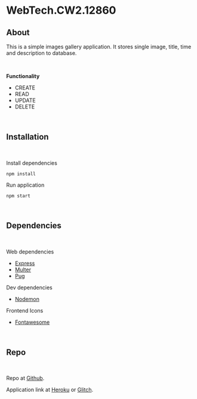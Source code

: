 # WebTech.CW2.12860

## About

This is a simple images gallery application. It stores single image, title, time and description to database.

<br />

**Functionality**

- CREATE
- READ
- UPDATE
- DELETE

<br />

## Installation

<br />

Install dependencies

```shell
npm install
```

Run application

```shell
npm start
```

<br />

## Dependencies

<br />

Web dependencies

- [Express](https://npmjs.com/package/express)
- [Multer](https://npmjs.com/package/multer)
- [Pug](https://npmjs.com/package/pugjs)

Dev dependencies

- [Nodemon](https://npmjs.com/package/nodemon)

Frontend Icons

- [Fontawesome](https://fontawesome.com)

<br />

## Repo

<br />

Repo at [Github](https://github.com/wiut00012860/WebTech.CW2.12860).

Application link at [Heroku](https://wt-12860.herokuapp.com/) or [Glitch](https://example.com/).
